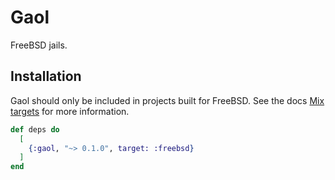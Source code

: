 # Gaol

FreeBSD jails.

## Installation

Gaol should only be included in projects built for FreeBSD. See the docs
[Mix targets](https://hexdocs.pm/mix/1.14.2/Mix.html#module-targets) for
more information.

```elixir
def deps do
  [
    {:gaol, "~> 0.1.0", target: :freebsd}
  ]
end
```
